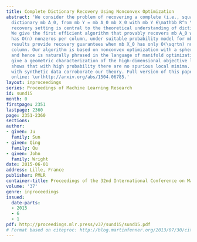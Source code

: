 ```yaml
---
title: Complete Dictionary Recovery Using Nonconvex Optimization
abstract: 'We consider the problem of recovering a complete (i.e., square and invertible)
  dictionary mb A_0, from mb Y = mb A_0 mb X_0 with mb Y ∈\mathbb R^n \times p. This
  recovery setting is central to the theoretical understanding of dictionary learning.
  We give the first efficient algorithm that provably recovers mb A_0 when mb X_0
  has O(n) nonzeros per column, under suitable probability model for mb X_0. Prior
  results provide recovery guarantees when mb X_0 has only O(\sqrtn) nonzeros per
  column. Our algorithm is based on nonconvex optimization with a spherical constraint,
  and hence is naturally phrased in the language of manifold optimization. Our proofs
  give a geometric characterization of the high-dimensional objective landscape, which
  shows that with high probability there are no spurious local minima. Experiments
  with synthetic data corroborate our theory. Full version of this paper is available
  online: \urlhttp://arxiv.org/abs/1504.06785.'
layout: inproceedings
series: Proceedings of Machine Learning Research
id: sund15
month: 0
firstpage: 2351
lastpage: 2360
page: 2351-2360
sections: 
author:
- given: Ju
  family: Sun
- given: Qing
  family: Qu
- given: John
  family: Wright
date: 2015-06-01
address: Lille, France
publisher: PMLR
container-title: Proceedings of the 32nd International Conference on Machine Learning
volume: '37'
genre: inproceedings
issued:
  date-parts:
  - 2015
  - 6
  - 1
pdf: http://proceedings.mlr.press/v37/sund15/sund15.pdf
# Format based on citeproc: http://blog.martinfenner.org/2013/07/30/citeproc-yaml-for-bibliographies/
---
```

